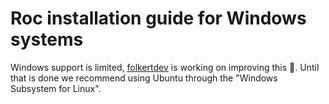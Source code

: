 # Roc installation guide for Windows systems

Windows support is limited, [folkertdev](https://github.com/folkertdev) is working on improving this 🚀.
Until that is done we recommend using Ubuntu through the "Windows Subsystem for Linux".
